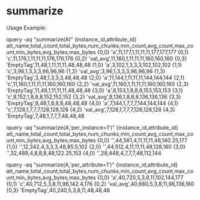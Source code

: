 summarize
==========

Usage Example:

iquery -aq "summarize(A)"
{instance_id,attribute_id} att_name,total_count,total_bytes,num_chunks,min_count,avg_count,max_count,min_bytes,avg_bytes,max_bytes
{0,0} 'a',11,177,1,11,11,11,177,177,177
{0,1} 'c',11,176,1,11,11,11,176,176,176
{0,2} 'val_avg',11,160,1,11,11,11,160,160,160
{0,3} 'EmptyTag',11,48,1,11,11,11,48,48,48
{1,0} 'a',3,102,1,3,3,3,102,102,102
{1,1} 'c',3,96,1,3,3,3,96,96,96
{1,2} 'val_avg',3,96,1,3,3,3,96,96,96
{1,3} 'EmptyTag',3,48,1,3,3,3,48,48,48
{2,0} 'a',11,144,1,11,11,11,144,144,144
{2,1} 'c',11,160,1,11,11,11,160,160,160
{2,2} 'val_avg',11,160,1,11,11,11,160,160,160
{2,3} 'EmptyTag',11,48,1,11,11,11,48,48,48
{3,0} 'a',8,153,1,8,8,8,153,153,153
{3,1} 'c',8,152,1,8,8,8,152,152,152
{3,2} 'val_avg',8,136,1,8,8,8,136,136,136
{3,3} 'EmptyTag',8,48,1,8,8,8,48,48,48
{4,0} 'a',7,144,1,7,7,7,144,144,144
{4,1} 'c',7,128,1,7,7,7,128,128,128
{4,2} 'val_avg',7,128,1,7,7,7,128,128,128
{4,3} 'EmptyTag',7,48,1,7,7,7,48,48,48

iquery -aq "summarize(A,'per_instance=1')"
{instance_id,attribute_id} att_name,total_count,total_bytes,num_chunks,min_count,avg_count,max_count,min_bytes,avg_bytes,max_bytes
{0,0} '',44,561,4,11,11,11,48,140.25,177
{1,0} '',12,342,4,3,3,3,48,85.5,102
{2,0} '',44,512,4,11,11,11,48,128,160
{3,0} '',32,489,4,8,8,8,48,122.25,153
{4,0} '',28,448,4,7,7,7,48,112,144

iquery -aq "summarize(A,'per_attribute=1')"
{instance_id,attribute_id} att_name,total_count,total_bytes,num_chunks,min_count,avg_count,max_count,min_bytes,avg_bytes,max_bytes
{0,0} 'a',40,720,5,3,8,11,102,144,177
{0,1} 'c',40,712,5,3,8,11,96,142.4,176
{0,2} 'val_avg',40,680,5,3,8,11,96,136,160
{0,3} 'EmptyTag',40,240,5,3,8,11,48,48,48



